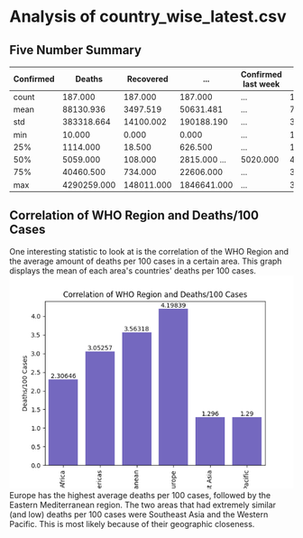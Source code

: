 # Analysis of country_wise_latest.csv
## Five Number Summary
Confirmed | Deaths | Recovered | ... | Confirmed last week | 1 week change | 1 week % increase
|---|---|---|---|---|---|---|
count | 187.000 | 187.000 | 187.000 | ... | 187.000 | 187.000 | 187.000
mean | 88130.936 | 3497.519 | 50631.481 | ... | 78682.476 | 9448.456 | 13.606
std | 383318.664 | 14100.002 | 190188.190 | ... | 338273.677 | 47491.128 | 24.510
min | 10.000 | 0.000 | 0.000 | ... | 10.000 | -47.000 | -3.840
25% | 1114.000 | 18.500 | 626.500 | ... | 1051.500 | 49.000 | 2.775
50% | 5059.000 | 108.000 | 2815.000  ... | 5020.000 | 432.000 | 6.890
75% | 40460.500 | 734.000 | 22606.000 | ... | 37080.500 | 3172.000 | 16.855
max | 4290259.000 | 148011.000 | 1846641.000 | ... | 3834677.000 | 455582.000 | 226.320

## Correlation of WHO Region and Deaths/100 Cases
One interesting statistic to look at is the correlation of the WHO Region and the average amount of deaths per 100 cases in a certain area. This graph displays the mean of each area's countries' deaths per 100 cases.
![Correlation of WHO Region and Deaths/100 Cases](./plots/plot1.png)
Europe has the highest average deaths per 100 cases, followed by the Eastern Mediterranean region. The two areas that had extremely similar (and low) deaths per 100 cases were Southeast Asia and the Western Pacific. This is most likely because of their geographic closeness.

## 